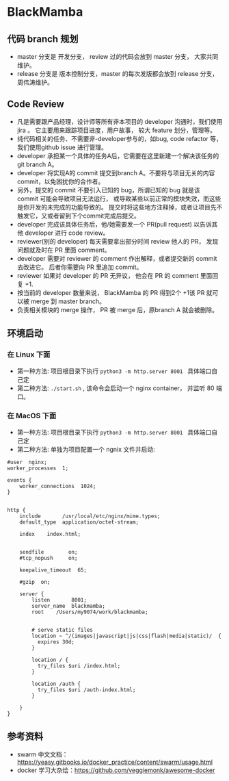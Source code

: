 # BlackMamba


## 代码 branch 规划

- master 分支是 开发分支， review 过的代码会放到 master 分支， 大家共同维护。
- release 分支是 版本控制分支，master 的每次发版都会放到 release 分支， 周伟涛维护。

## Code Review


- 凡是需要跟产品经理，设计师等所有非本项目的 developer 沟通时，我们使用 jira 。 它主要用来跟踪项目进度，用户故事， 较大 feature 划分，管理等。
- 纯代码相关的任务、不需要非-developer参与的，如bug, code refactor 等，我们使用github issue 进行管理。
- developer 承担某一个具体的任务A后，它需要在这里新建一个解决该任务的 git branch A。
- developer 将实现A的 commit 提交到branch A。不要将与项目无关的内容 commit，以免困扰你的合作者。
- 另外，提交的 commit 不要引入已知的 bug，所谓已知的 bug 就是该 commit 可能会导致项目无法运行， 或导致某些以前正常的模块失效，而这些是你开发的未完成的功能导致的。 提交时将这些地方注释掉，或者让项目先不触发它，又或者留到下个commit完成后提交。
- developer 完成该具体任务后，他/她需要发一个 PR(pull request) 以告诉其他 developer 进行 code review。
- reviewer(别的 developer) 每天需要拿出部分时间 review 他人的 PR， 发现问题就及时在 PR 里面 comment。
- developer 需要对 reviewer 的 comment 作出解释，或者提交新的 commit 去改进它。 后者你需要向 PR 里追加 commit。
- reviewer 如果对 developer 的 PR 无异议， 他会在 PR 的 comment 里面回复 +1.
- 按当前的 developer 数量来说， BlackMamba 的 PR 得到2个 +1该 PR 就可以被 merge 到 master branch。
- 负责相关模块的 merge 操作， PR 被 merge 后，原branch A 就会被删除。

## 环境启动

### 在 Linux 下面

  - 第一种方法: 项目根目录下执行 ```python3 -m http.server 8001 ``` 具体端口自己定
  - 第二种方法: `./start.sh` , 该命令会启动一个 nginx container， 并监听 80 端口。

### 在 MacOS 下面

  - 第一种方法: 项目根目录下执行 ```python3 -m http.server 8001 ``` 具体端口自己定
  - 第二种方法: 单独为项目配置一个 ngnix 文件并启动:

  ```shell
  #user  nginx;
  worker_processes  1;

  events {
      worker_connections  1024;
  }


  http {
      include       /usr/local/etc/nginx/mime.types;
      default_type  application/octet-stream;

      index    index.html;


      sendfile        on;
      #tcp_nopush     on;

      keepalive_timeout  65;

      #gzip  on;

      server {
          listen       8001;
          server_name  blackmamba;
          root    /Users/my9074/work/blackmamba;


          # serve static files
          location ~ ^/(images|javascript|js|css|flash|media|static)/  {
            expires 30d;
          }

          location / {
            try_files $uri /index.html;
          }

          location /auth {
            try_files $uri /auth-index.html;
          }

      }
  }
  ```



## 参考资料

* swarm 中文文档： https://yeasy.gitbooks.io/docker_practice/content/swarm/usage.html
* docker 学习大杂烩：https://github.com/veggiemonk/awesome-docker
